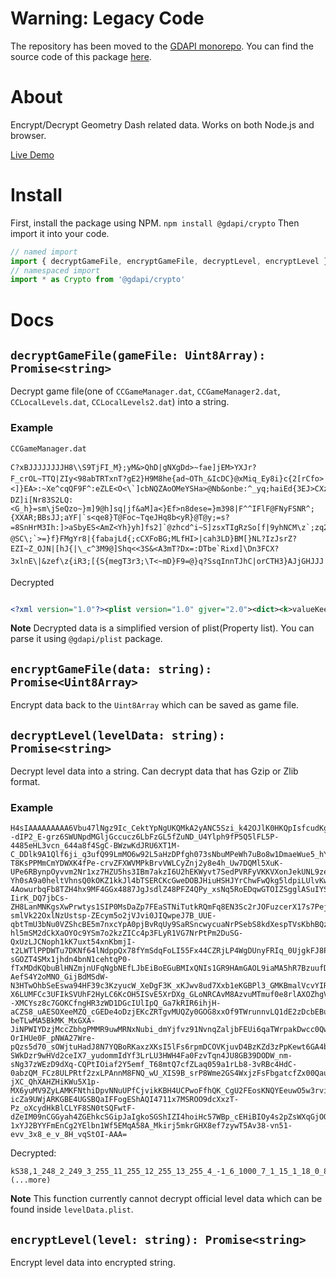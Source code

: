 # Warning: Legacy Code
The repository has been moved to the [GDAPI monorepo](https://github.com/GDAPI/GDAPI). You can find the source code of this package [here](https://github.com/GDAPI/GDAPI/tree/main/packages/crypto).

# About

Encrypt/Decrypt Geometry Dash related data.
Works on both Node.js and browser.

[Live Demo](https://stackblitz.com/edit/gdapi-crypto-demo?file=index.js)

# Install
First, install the package using NPM.
```npm install @gdapi/crypto```
Then import it into your code.
```javascript
// named import
import { decryptGameFile, encryptGameFile, decryptLevel, encryptLevel } from '@gdapi/crypto'
// namespaced import
import * as Crypto from '@gdapi/crypto'
```

# Docs
## `decryptGameFile(gameFile: Uint8Array): Promise<string>`
Decrypt game file(one of `CCGameManager.dat`, `CCGameManager2.dat`, `CCLocalLevels.dat`, `CCLocalLevels2.dat`) into a string.

### Example
`CCGameManager.dat`

```
C?xBJJJJJJJJH8\\S9TjFI_M};yM&>QhD|gNXgDd>~fae]jEM>YXJr?F_crOL~TTQ|ZIy<98abTRTxnT?gE2}H9M8he{ad~OTh_&IcDC}@xMiq_Ey8i}c{2[rCfo><]}EA>:~Xe^cqQF9F^:eZLE<O<\`]cbNQZAoOMeYSHa>@Nb&onbe:^_yq;haiEd{3EJ>CXzr9=^l_b8yq^a3EmYYXGTSfIS~|iOLs?DZ]i[Nr83S2LQ:<G_h}=sm\jSeQzo~}m]9@h]sq|jf&aM]a<}Ef>n8dese=}m398|F^^IFlF@FNyFSNR^;{XXAR;BBsJJ;aYF|`s<qe8}T@Foc~TqeJHq8b<yR}@T@y;=s?=8SnHrM3Ih:]>aSbyES<AmZ<Yh}yh]fs2]`@zhcd^i~S]zsxTIgRzSo[f|9yhNCM\z`;zq2]D3>DiF3D~y}ox=TmM=}sr<`gMIFBCQB?}]@C_A:n`^DBZ2qzx_Dr\88f2C@AeiIROQmF2Sz>SHCcnB|B;c_{HD`R=Z_{@oBq{MD`BhZJA|ZhNSIL|HNI{|ZhN8ID|NNIAr^?@SC\;`>=}f}FMgYr8|{fabajLd{;cCXFoBG;MLfHI>|cah3LD}BM[}NL?IzJsrZ?EZI~Z_OJN|[hJ{|\_c^3M9@]Shq<<3S&<A3mT?Dx=:DTbe`Rixd]\Dn3FCX?3xlnE\|&zef\z{iR3;[{S{megT3r3;\T<~mD}F9=@}q?SsqInnTJhC|orCTH3}AJjGHJJJ
```

Decrypted
```xml

<?xml version="1.0"?><plist version="1.0" gjver="2.0"><dict><k>valueKeeper</k><d><k>gv_0002</k><s>1</s><k>gv_0001</k><s>1</s><k>gv_0026</k><s>1</s><k>gv_0027</k><s>1</s><k>gv_0023</k><s>1</s><k>gv_0038</k><s>1</s><k>gv_0043</k><s>1</s><k>gv_0044</k><s>1</s><k>gv_0050</k><s>2</s><k>gv_0049</k><s>6</s><k>gv_0046</k><s>1</s><k>gv_0036</k><s>1</s><k>gv_0030</k><s>1</s><k>gv_0019</k><s>1</s><k>gv_0013</k><s>1</s><k>gv_0018</k><s>1</s></d><k>unlockValueKeeper</k><d /><k>customObjectDict</k><d /><k>bg…<k>GS_5</k><d /><k>GS_6</k><d /><k>GS_7</k><d /><k>GS_23</k><d /><k>GS_8</k><d /><k>GS_9</k><d /><k>GS_10</k><d /><k>GS_16</k><d /><k>GS_17</k><d /><k>GS_18</k><d /><k>GS_24</k><d /><k>GS_11</k><d /><k>GS_22</k><d /><k>GS_25</k><d /><k>GS_12</k><d /><k>GS_15</k><d /><k>GS_14</k><d /><k>GS_19</k><d /><k>GS_21</k><d /><k>MDLM_001</k><d /><k>KBM_001</k><d /><k>KBM_002</k><d /><k>showSongMarkers</k><t /><k>clickedEditor</k><t /><k>binaryVersion</k><i>35</i><k>resolution</k><i>-1</i></dict></plist>
```
__Note__ Decrypted data is a simplified version of plist(Property list). You can parse it using `@gdapi/plist` package.

## `encryptGameFile(data: string): Promise<Uint8Array>`
Encrypt data back to the `Uint8Array` which can be saved as game file.

## `decryptLevel(levelData: string): Promise<string>`
Decrypt level data into a string. Can decrypt data that has Gzip or Zlib format.

### Example
```
H4sIAAAAAAAAA6Vbu47lNgz9Ic_CektYpNgUKQMkA2yANC5Szi_k42OJlK0HKQpIsfcudKgXeUiT9J2vTxMPdWkbL31_pstc2rlLKfjS8AWD9vpQl7_UeZ5XuNSlXP6I13nFS_2r7m99_zP3P2G6YqerU--dIP2_E-grz6SWUNpdMGljGccucz6LbFzGL5fZuND_U4Ylph9fP5Q5lFL5P-4485eHL3vcn_644a8f4SgC-BWzwKdJRU6XT1M-C_DDlk9A1Qlf6ji_q3ufQ99LmMO6w92L5aHzDPfgh073sNbuMPeWh7uBo8w1DmaeWue5_hY4zDtdlyVNyMM6ukOf-T8KsPPMmCmYDWXK4fPe-crvZFXWVMPkBrvVWLCyZnj2y8e4h_Uw7DQMl5XuK-UPe6RBynpOyvvm2Nr1xz7HZU5hs3IBm7akzI6U2hEKWyvt7SedPVRFyVKKVXonJekUNL9zeMMrovArG-Yh0sA9a0heltVhnsQ0kOKZ1kkJl4bTSERCKcGweDOBJHiuHSHJYrChwFwQkg5ldpiLUlvKwuAi3BBjmyS1RQjeC-4AowurbqFb8TZH4hx9MF4GGx4887JgJsdlZ48PFZ4QPy_xsNq5RoEDqwGTOIZSgglASuIYSgnMwDPvCG3tJxEDpBbEKJr0gdQkYKox9KBlmCdpGaUELYOUpGU4jRStQEqKViglODyeSzAZSPF6VueoZvWmLZMJXqI3BzVC_AIpybtRakuBUixEBe5oZkt9ku2DwPjC15DaPKvncjDN5UmM5jlgrrduezTYVKI4SEkURylBYyC1JSTtZ3bYhaoT2IVKFHgDUlsbSt6JUoKno3mEOIUq3ZNiTQ05d3TAmPLUejz6SbsL40AGlTWwEbC5DAkP1hnsrsiIo-IirK_DQ7jbCs-ZH8LanMNKgsXwPrwtys1SIP0MsDaZp7FEaSTNiTutkRQmFq8EN3Sc2rJOFuzcerX17s7PejMUNrfq3HUShEL7TDxX1WlIs5UtcOaGJlFywzhVUrZ3PbffkJwT7aXkhiVRcoMceM4dJU2lxfo-smlVk22OxlNzUstsp-ZEcym5o2jVJvi0JIQwpeJ7B_UUE-qbtTmU3bNu0VZShcBE5m7nxcYpA0pjBvRqUy9SaRSncwycuaNrPSebS8kdXespTVsKbhBQzznkUnLHnfWcCa_XXAYTMIpJi-hl5mSM2dCkXaOYOc9YSm7o2kzZICc4p3FLyR1VG7NrPtPm2DuSG-QxUzLJCNoph1kK7uxt54xnKbmjI-t2LWTlPPDWTu7DKNf64lNdppQx78fYmSdqFoLI55Fx44CZRjLP4WgDUnyFRIq_0UjgkFJ8PQj6tm8d6JkQ3FNaDEuFV6UkUgoNEikGoxHthhHFrmKJO4SZjs-sGOZT4SMx1jhdn4bnN1cehtqP0-fTxMDdKQbuBlHNZmjnUFqNgbNEfLJbEiBoEGuBMIxQNIs1GR9HAmGAOL9iaMA5hR7BzuufDVPiCJUMc_WEud8oSag8Gc4YyXBKSW9eSyOE0vEWbhhQhEVT4piTEse2lDjmpDQzB7We5ky-AefS4Y2oMNO_GijBdMSdW-N3HTwOhbSeEswa94HF39c3KzyucW_XeDgF3K_xKJwv8ud7Xxb1eKGBPl3_GMKBmalVcvYIRAhfQYTwFUQIX6lId4JCvXqCNLxxbsZnSiLIUhJxlpKIt5SsKuIoWXGOkvVIHCWrPt9ArFWYNQyPKYSqUsoDyoVv41TKBOqpWEiAoIAKHAVU4Myp3jqCRIhIh0gXtGKzlntexKt4DpOIUFeX4zfqQiq8TrhvpL7Bgrc239dvkAe83FNd6TWOd5ltA85V5Qh2Te6XGgDybAacZ7N6Xzgt8I7tyAZhCs92PDLLdtAUG8AqzgVAxNkAWnEuACPOBnDE2QdAxefzAcW06R_wOEDRXr_VHYlozSKEe2nDsV4T-X6LUMFCc3UFIkSVUhF2HyLC6KcOH5ISvE5XrDXg_GLoNRCAvM8AzvuMTmuf0e8rlAXOZhgVZwkGOE9QvB_rYKhs1kER5--XMCYsz8c7GOKCfngHR3zWD1DGcIUlIpQ_Ga7kRIR6ihjH-aCZS8_uAESOXeeMZQ_cGEDe4oDzjEKcZRTgvMUQZy0GOG8xxOf9TWrunnvLQ1dE2zDcbEBuhQ0jlKksV31XhF2fIoutFep4FkL0_YkfiRAVICJEYLVMoV5nEHHVvu_4SISK7PZ9rzaS1M6_RWzA-beTLwMA5BkMK_MxGXA-JiNPWIYDzjMccZbhgPMMR9uwMRNxNubi_dmYjfvz91NvnqZaljbFEUi6qaTWrpakDwcc0QwAX3Wlg6kN-OrIHUe0F_pNWA27Wre-pQzs5d70_sOWjtuHadJ8N7YQBoRKaxzXKsI5lFs6rpmDCOVKjuvD4BzKZd3zPpKewt6GA4bHTadtgs_gzG7-SWkDzr9wHVd2ceIX7_yudommIdYf3LrLU3HWH4Fa0FzvTqn4JU8GB39DODW_nm-sNg37zWEzD9dXq-CQPtIOiaf2Y5emf_T68mtQ7cfZLaq059a1rLb8-3vRBc4HdC-0abzQM_FCz8ULPRtf2zxLPAnnM8FNQ_wU_XIS9B_srP8Wme2GS4WxjzFsFbgatcfZx00QauQg1NhBqNGDUOMHoUcAeOLPN_bPaJxlRxDaKkFoywShBxKEHkoQejAhrNkLOM_eMHbISNwI-jXC_QhXAHZHiKWu5X1p-MX6yuMV9ZyLAMKFNthiDpvNNuUPfCjvikKBH4UCPwoFfhQK_CgU2FEosKNQYEeuwO5w3rvi2E-icZa9UWjARKGBE4UGSBQaIFFogEShAQI4711x7MSROO9dcXxzT-Pz_oXcydHkBlCLYF8SN0tSQFwtF-dZeIM09nCGGyah4ZGEhkcSGipJaIgkoSGShIZI4hoiHc57WBp_cEHiBIOy4s2pZsWXqGjOQEdFRG2D9ovRJsb1ZmLgUhDIU7N4znGfVypFUp3cYdUihNdpZlznnI4CQGDGp5dOdSFmvLyM4o6TK0EWLH-1xYJ2BYYFmEnCg2YElbn1Wf5EMqA58A_Mkirj5mkrGHX8ef7zywT5Av38-vn51-evv_3x8_e_v_8H_vqStOI-AAA=
```

Decrypted:
```
kS38,1_248_2_249_3_255_11_255_12_255_13_255_4_-1_6_1000_7_1_15_1_18_0_8_1|1_0_2_0_3_0_11_255_12_255_13_255_4_-1_6_1001_7_1_15_1_18_0_8_1|1_0_2_102_3_255_11_255_12_255_13_255_4_-1_6_1009_7_1_15_1_18_0_8_1|1_0_2_0_3_0_11_255_12_255_13_255_4_-1_6_1002_5_1_7_1_15_1_18_0_8_1|1_125_2_255_3_0_11_255_12_255_13_255_4_-1_6_1005_5_1_7_1_15_1_18_0_8_1|1_0_2_255_3_255_11_255_12_255_13_255_4_-1_6_1006_5_1_7_1_15_1_18_0_8_1|1_0_2_0_3_0_11_255_12_255_13_255_4_-1_6_1_7_1_15_1_18_0_8_1|1_0_2_0_3_0_11_255_12_255_13_255_4_-1_6_1004_7_1_15_1_18_0_8_1|,kA13,111,kA15,0,kA16,0,kA14,,kA6,13,kA7,1,kA17,1,kA18,0,kS39,0,kA2,0,kA3,0,kA8,0,kA4,0,kA9,0,kA10,0,kA11,0;1,11,2,1,3,45,57,1;1,1007,2,-29,3,225,36,1,51,1,10,0,35,0;1,1022,2,165,3,345,57,1;1,211,2,375,3,285,20,3,21,1;1,200,2,335,3,247,57,1,6,45,13,1;1,211,2,315,3,315,20,3,21,1;1,211,2,315,3,255,20,3;
(...more)
```

__Note__ This function currently cannot decrypt official level data which can be found inside `levelData.plist`.

## `encryptLevel(level: string): Promise<string>`
Encrypt level data into encrypted string.
